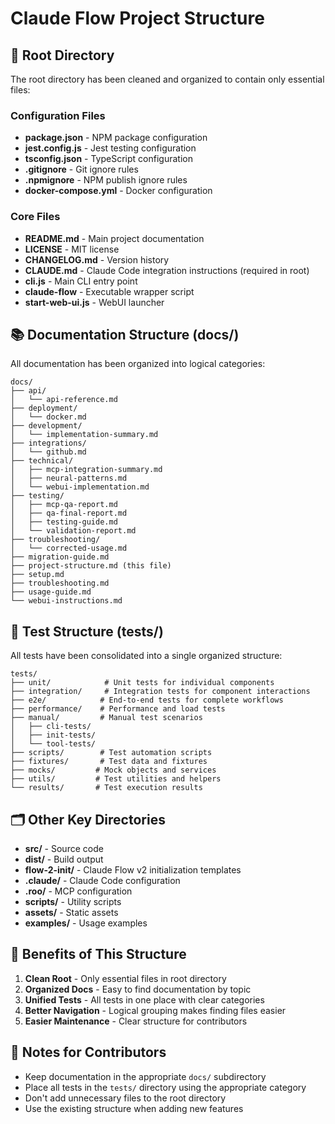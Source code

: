 # Claude Flow Project Structure

## 📁 Root Directory

The root directory has been cleaned and organized to contain only essential files:

### Configuration Files

- **package.json** - NPM package configuration
- **jest.config.js** - Jest testing configuration
- **tsconfig.json** - TypeScript configuration
- **.gitignore** - Git ignore rules
- **.npmignore** - NPM publish ignore rules
- **docker-compose.yml** - Docker configuration

### Core Files

- **README.md** - Main project documentation
- **LICENSE** - MIT license
- **CHANGELOG.md** - Version history
- **CLAUDE.md** - Claude Code integration instructions (required in root)
- **cli.js** - Main CLI entry point
- **claude-flow** - Executable wrapper script
- **start-web-ui.js** - WebUI launcher

## 📚 Documentation Structure (docs/)

All documentation has been organized into logical categories:

```
docs/
├── api/
│   └── api-reference.md
├── deployment/
│   └── docker.md
├── development/
│   └── implementation-summary.md
├── integrations/
│   └── github.md
├── technical/
│   ├── mcp-integration-summary.md
│   ├── neural-patterns.md
│   └── webui-implementation.md
├── testing/
│   ├── mcp-qa-report.md
│   ├── qa-final-report.md
│   ├── testing-guide.md
│   └── validation-report.md
├── troubleshooting/
│   └── corrected-usage.md
├── migration-guide.md
├── project-structure.md (this file)
├── setup.md
├── troubleshooting.md
├── usage-guide.md
└── webui-instructions.md
```

## 🧪 Test Structure (tests/)

All tests have been consolidated into a single organized structure:

```
tests/
├── unit/            # Unit tests for individual components
├── integration/     # Integration tests for component interactions
├── e2e/            # End-to-end tests for complete workflows
├── performance/    # Performance and load tests
├── manual/         # Manual test scenarios
│   ├── cli-tests/
│   ├── init-tests/
│   └── tool-tests/
├── scripts/        # Test automation scripts
├── fixtures/       # Test data and fixtures
├── mocks/         # Mock objects and services
├── utils/         # Test utilities and helpers
└── results/       # Test execution results
```

## 🗂️ Other Key Directories

- **src/** - Source code
- **dist/** - Build output
- **flow-2-init/** - Claude Flow v2 initialization templates
- **.claude/** - Claude Code configuration
- **.roo/** - MCP configuration
- **scripts/** - Utility scripts
- **assets/** - Static assets
- **examples/** - Usage examples

## 🎯 Benefits of This Structure

1. **Clean Root** - Only essential files in root directory
2. **Organized Docs** - Easy to find documentation by topic
3. **Unified Tests** - All tests in one place with clear categories
4. **Better Navigation** - Logical grouping makes finding files easier
5. **Easier Maintenance** - Clear structure for contributors

## 📝 Notes for Contributors

- Keep documentation in the appropriate `docs/` subdirectory
- Place all tests in the `tests/` directory using the appropriate category
- Don't add unnecessary files to the root directory
- Use the existing structure when adding new features
